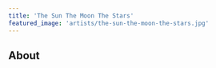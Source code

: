 ```yaml
---
title: 'The Sun The Moon The Stars'
featured_image: 'artists/the-sun-the-moon-the-stars.jpg'
---
```


## About


